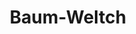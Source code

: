 ---
types: "word"

title: "Baum-Weltch"

categories: ['']

tags: ['Baum', 'Weltch']

arabic: 'خوارزمية باوم وويلتش'

arexps: []

enwords: ['Baum-Weltch']

enexps: []

arlexicons: 'خ'

enlexicons: 'B'

authors: ['Ruqayya Roshdy']

translators: ['']

citations: 'تطبيقات الذكاء الاصطناعي في خدمة اللغة العربية'

sources: 'مركز الملك عبدالله بن عبدالعزيز الدولي لخدمة اللغة العربية'

word: "true"

slug: ""
---